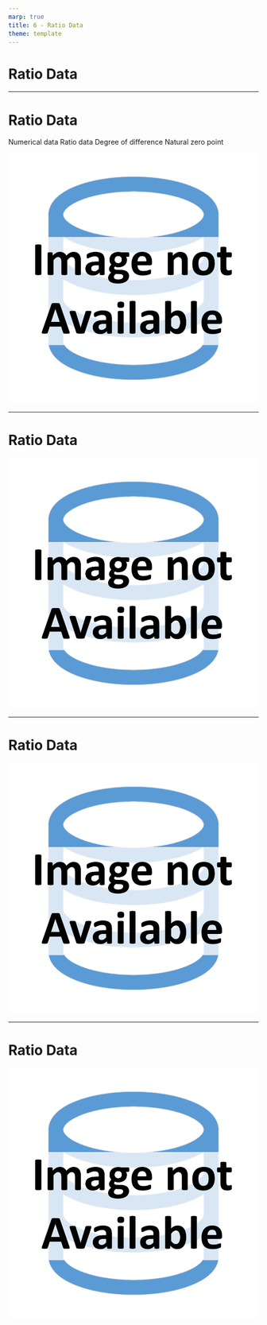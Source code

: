 ```yaml
---
marp: true
title: 6 - Ratio Data
theme: template
---
```


<!-- _class: title-only -->

# Ratio Data

---

<!-- _class: title-two-content-left-center -->

# Ratio Data

Numerical data
Ratio data
Degree of difference
Natural zero point

![image An icon of a ruler with a flat bottom and three marks on the top in a minimalist style](images/placeholder.png)

---

<!-- _class: title-two-content-left-center -->

# Ratio Data

![bg contain A photo of two apples with one being twice as large as the other with the text "2x" in the middle of the apples and a hash symbol in the middle of the larger apple representing the ratio of 2:1](images/placeholder.png)

---

<!-- _class: title-two-content-left-center -->

# Ratio Data

![bg contain A photo of a ruler with a flat bottom and three marks on the top in a minimalist style](images/placeholder.png)

---

<!-- _class: title-two-content-left-center -->

# Ratio Data

![bg contain A photo of a dollar sign with two arrows pointing to the left and right of the dollar sign representing the operation of division and a hash symbol in the middle of the dollar sign representing the operation of multiplication](images/placeholder.png)


